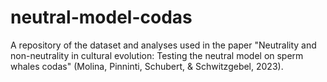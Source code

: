 # neutral-model-codas
A repository of the dataset and analyses used in the paper "Neutrality and non-neutrality in cultural evolution:  Testing the neutral model on sperm whales codas" (Molina, Pinninti, Schubert, & Schwitzgebel, 2023). 
